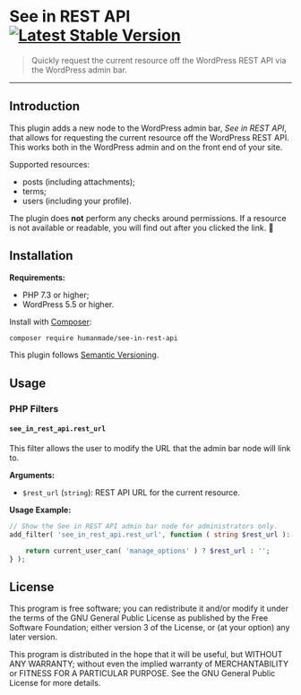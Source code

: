 # See in REST API [![Latest Stable Version](https://img.shields.io/packagist/v/humanmade/see-in-rest-api.svg)](https://packagist.org/packages/humanmade/see-in-rest-api) 

> Quickly request the current resource off the WordPress REST API via the WordPress admin bar.

----

## Introduction

This plugin adds a new node to the WordPress admin bar, _See in REST API_, that allows for requesting the current resource off the WordPress REST API.
This works both in the WordPress admin and on the front end of your site.

Supported resources:

- posts (including attachments);
- terms;
- users (including your profile).

The plugin does **not** perform any checks around permissions.
If a resource is not available or readable, you will find out after you clicked the link. 🙂

## Installation

**Requirements:**

- PHP 7.3 or higher;
- WordPress 5.5 or higher.

Install with [Composer](https://getcomposer.org):

```sh
composer require humanmade/see-in-rest-api
```

This plugin follows [Semantic Versioning](https://semver.org/).

## Usage

### PHP Filters

#### `see_in_rest_api.rest_url`

This filter allows the user to modify the URL that the admin bar node will link to.

**Arguments:**

* `$rest_url` (`string`): REST API URL for the current resource.

**Usage Example:**

```php
// Show the See in REST API admin bar node for administrators only.
add_filter( 'see_in_rest_api.rest_url', function ( string $rest_url ): string {

	return current_user_can( 'manage_options' ) ? $rest_url : '';
} );
```

## License

This program is free software; you can redistribute it and/or modify
it under the terms of the GNU General Public License as published by
the Free Software Foundation; either version 3 of the License, or
(at your option) any later version.

This program is distributed in the hope that it will be useful,
but WITHOUT ANY WARRANTY; without even the implied warranty of
MERCHANTABILITY or FITNESS FOR A PARTICULAR PURPOSE.  See the
GNU General Public License for more details.
